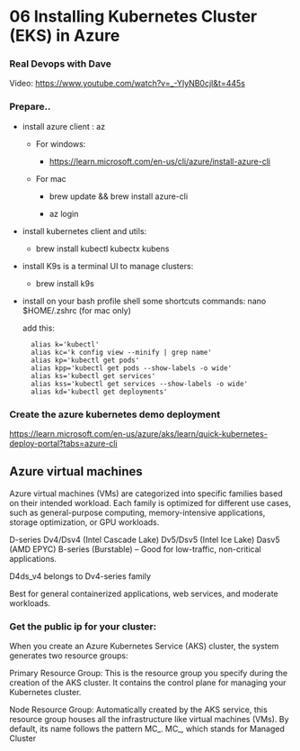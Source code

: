 #  06 Installing Kubernetes Cluster (EKS) in Azure 
### Real Devops with Dave


Video:
https://www.youtube.com/watch?v=_-YIyNB0cjI&t=445s


### Prepare..

* install azure client : az

  - For windows:
    - https://learn.microsoft.com/en-us/cli/azure/install-azure-cli

  - For mac
    - brew update && brew install azure-cli

    - az login	



- install kubernetes client and utils:
   - brew install kubectl kubectx kubens

- install K9s is a terminal UI to manage clusters:
   - brew install k9s 

- install on your bash profile shell some shortcuts commands:
    nano $HOME/.zshrc  (for mac only)

    add this:
    ```
      alias k='kubectl'
      alias kc='k config view --minify | grep name'
      alias kp='kubectl get pods'
      alias kpp='kubectl get pods --show-labels -o wide'
      alias ks='kubectl get services'
      alias kss='kubectl get services --show-labels -o wide'
      alias kd='kubectl get deployments'
    ````


	
### Create the azure kubernetes demo deployment

https://learn.microsoft.com/en-us/azure/aks/learn/quick-kubernetes-deploy-portal?tabs=azure-cli

## Azure virtual machines


Azure virtual machines (VMs) are categorized into specific families based on their intended workload. Each family is optimized for different use cases, such as general-purpose computing, memory-intensive applications, storage optimization, or GPU workloads.


D-series
Dv4/Dsv4 (Intel Cascade Lake)
Dv5/Dsv5 (Intel Ice Lake)
Dasv5 (AMD EPYC)
B-series (Burstable) – Good for low-traffic, non-critical applications.

D4ds_v4 belongs to  Dv4-series family  

Best for general containerized applications, web services, and moderate workloads.



### Get the public ip for your cluster:

When you create an Azure Kubernetes Service (AKS) cluster, the system generates two resource groups:

Primary Resource Group: This is the resource group you specify during the creation of the AKS cluster. It contains the control plane for managing your Kubernetes cluster.

Node Resource Group: Automatically created by the AKS service, this resource group houses all the infrastructure like virtual machines (VMs). By default, its name follows the pattern MC_<resource-group-name>_<cluster-name>_<region>.
MC_, which stands for Managed Cluster

